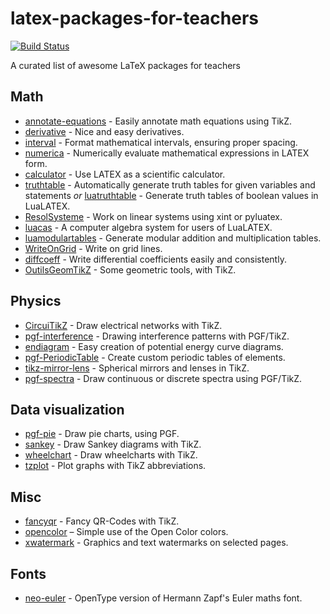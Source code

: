 # latex-packages-for-teachers

[![Build Status](https://app.travis-ci.com/maphy-psd/latex-packages-for-teachers.svg?branch=main)](https://app.travis-ci.com/maphy-psd/latex-packages-for-teachers)

A curated list of awesome LaTeX packages for teachers


## Math
-   [annotate-equations](https://www.ctan.org/pkg/annotate-equations) - Easily annotate math equations using TikZ.
-   [derivative](https://www.ctan.org/pkg/derivative) - Nice and easy derivatives.
-   [interval](https://ctan.org/pkg/interval) - Format mathematical intervals, ensuring proper spacing.
-   [numerica](https://www.ctan.org/pkg/numerica) - Numerically evaluate mathematical expressions in LATEX form.
-   [calculator](https://www.ctan.org/pkg/calculator) - Use LATEX as a scientific calculator.
-   [truthtable](https://www.ctan.org/pkg/truthtable) - Automatically generate truth tables for given variables and statements *or* [luatruthtable](https://www.ctan.org/pkg/luatruthtable) - Generate truth tables of boolean values in LuaLATEX.
-   [ResolSysteme](https://www.ctan.org/pkg/resolsysteme) - Work on linear systems using xint or pyluatex.
-   [luacas](https://www.ctan.org/pkg/luacas) - A computer algebra system for users of LuaLATEX.
-   [luamodulartables](https://www.ctan.org/pkg/luamodulartables) - Generate modular addition and multiplication tables.
-   [WriteOnGrid](https://www.ctan.org/pkg/writeongrid) - Write on grid lines.
-   [diffcoeff](https://www.ctan.org/pkg/diffcoeff) - Write differential coefficients easily and consistently.
-   [OutilsGeomTikZ](https://www.ctan.org/pkg/outilsgeomtikz) - Some geometric tools, with TikZ.

## Physics
-   [CircuiTikZ](https://www.ctan.org/pkg/circuitikz) - Draw electrical networks with TikZ.
-   [pgf-interference](https://www.ctan.org/pkg/pgf-interference) - Drawing interference patterns with PGF/TikZ.
-   [endiagram](https://www.ctan.org/pkg/endiagram) - Easy creation of potential energy curve diagrams.
-   [pgf-PeriodicTable](https://www.ctan.org/pkg/pgf-periodictable) - Create custom periodic tables of elements.
-   [tikz-mirror-lens](https://www.ctan.org/pkg/tikz-mirror-lens) - Spherical mirrors and lenses in TikZ.
-   [pgf-spectra](http://www.ctan.org/tex-archive/graphics/pgf/contrib/pgf-spectra) - Draw continuous or discrete spectra using PGF/TikZ.

## Data visualization
-   [pgf-pie](https://www.ctan.org/pkg/pgf-pie) - Draw pie charts, using PGF.
-   [sankey](https://www.ctan.org/pkg/sankey) - Draw Sankey diagrams with TikZ.
-   [wheelchart](https://www.ctan.org/pkg/wheelchart) - Draw wheelcharts with TikZ.
-   [tzplot](https://www.ctan.org/pkg/tzplot) - Plot graphs with TikZ abbreviations.

## Misc
-   [fancyqr](https://www.ctan.org/pkg/fancyqr) - Fancy QR-Codes with TikZ.
-   [opencolor](https://www.ctan.org/pkg/opencolor) – Simple use of the Open Color colors.
-   [xwatermark](https://ctan.org/pkg/xwatermark?lang=de) - Graphics and text watermarks on selected pages.

## Fonts
-   [neo-euler](https://www.ctan.org/pkg/neo-euler) - OpenType version of Hermann Zapf's Euler maths font.
